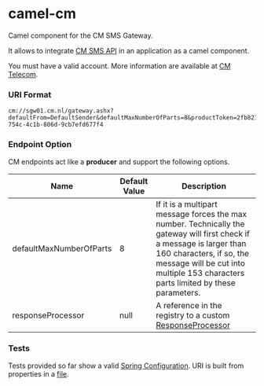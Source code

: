 # camel-cm

Camel component for the CM SMS Gateway. 

It allows to integrate [CM SMS API](https://dashboard.onlinesmsgateway.com/docs) in an application as a camel component. 

You must have a valid account.  More information are available at [CM Telecom](https://www.cmtelecom.com/support).

### URI Format

```
cm://sgw01.cm.nl/gateway.ashx?defaultFrom=DefaultSender&defaultMaxNumberOfParts=8&productToken=2fb82162-754c-4c1b-806d-9cb7efd677f4
```


### Endpoint Option

CM endpoints act like a **producer** and support the following options.

| Name  | Default Value | Description |
| ------------- | ------------- | ------------- |
| defaultMaxNumberOfParts  | 8 |  If it is a multipart message forces the max number. Technically the gateway will first check if a message is larger than 160 characters, if so, the message will be cut into multiple 153 characters parts limited by these parameters. |
| responseProcessor  | null  | A reference in the registry to a custom [ResponseProcessor](https://github.com/oalles/camel-cm/blob/master/src/main/java/org/apache/camel/component/cm/client/ResponseProcessor.java) |

### Tests

Tests provided so far show a valid [Spring Configuration](https://github.com/oalles/camel-cm/blob/master/src/test/java/org/apache/camel/component/cm/test/TestConfiguration.java). URI is built from properties in a [file](https://github.com/oalles/camel-cm/blob/master/src/test/resources/cm-smsgw.properties). 